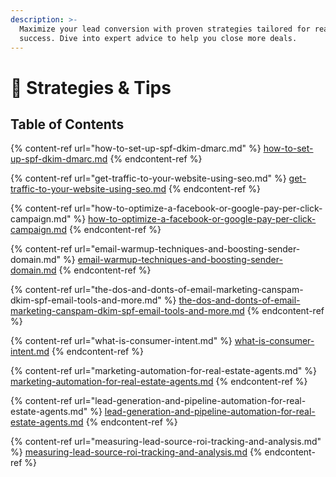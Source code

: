 ```yaml
---
description: >-
  Maximize your lead conversion with proven strategies tailored for real estate
  success. Dive into expert advice to help you close more deals.
---
```


# 📝 Strategies & Tips

## Table of Contents

{% content-ref url="how-to-set-up-spf-dkim-dmarc.md" %}
[how-to-set-up-spf-dkim-dmarc.md](how-to-set-up-spf-dkim-dmarc.md)
{% endcontent-ref %}

{% content-ref url="get-traffic-to-your-website-using-seo.md" %}
[get-traffic-to-your-website-using-seo.md](get-traffic-to-your-website-using-seo.md)
{% endcontent-ref %}

{% content-ref url="how-to-optimize-a-facebook-or-google-pay-per-click-campaign.md" %}
[how-to-optimize-a-facebook-or-google-pay-per-click-campaign.md](how-to-optimize-a-facebook-or-google-pay-per-click-campaign.md)
{% endcontent-ref %}

{% content-ref url="email-warmup-techniques-and-boosting-sender-domain.md" %}
[email-warmup-techniques-and-boosting-sender-domain.md](email-warmup-techniques-and-boosting-sender-domain.md)
{% endcontent-ref %}

{% content-ref url="the-dos-and-donts-of-email-marketing-canspam-dkim-spf-email-tools-and-more.md" %}
[the-dos-and-donts-of-email-marketing-canspam-dkim-spf-email-tools-and-more.md](the-dos-and-donts-of-email-marketing-canspam-dkim-spf-email-tools-and-more.md)
{% endcontent-ref %}

{% content-ref url="what-is-consumer-intent.md" %}
[what-is-consumer-intent.md](what-is-consumer-intent.md)
{% endcontent-ref %}

{% content-ref url="marketing-automation-for-real-estate-agents.md" %}
[marketing-automation-for-real-estate-agents.md](marketing-automation-for-real-estate-agents.md)
{% endcontent-ref %}

{% content-ref url="lead-generation-and-pipeline-automation-for-real-estate-agents.md" %}
[lead-generation-and-pipeline-automation-for-real-estate-agents.md](lead-generation-and-pipeline-automation-for-real-estate-agents.md)
{% endcontent-ref %}

{% content-ref url="measuring-lead-source-roi-tracking-and-analysis.md" %}
[measuring-lead-source-roi-tracking-and-analysis.md](measuring-lead-source-roi-tracking-and-analysis.md)
{% endcontent-ref %}

